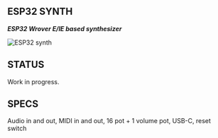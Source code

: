 ## ESP32 SYNTH
***ESP32 Wrover E/IE based synthesizer***

![ESP32 synth](https://github.com/joelucedo/ESP32-synth1/assets/132199473/bbe9fd8c-0f01-446b-96c4-3bf9f3b573c9)

## STATUS
Work in progress.
</br>
## SPECS
Audio in and out, MIDI in and out, 16 pot + 1 volume pot, USB-C, reset switch
